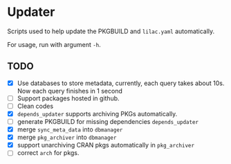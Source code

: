 # Updater

Scripts used to help update the PKGBUILD and `lilac.yaml` automatically.

For usage, run with argument `-h`.

## TODO

- [x] Use databases to store metadata, currently, each query takes about 10s. Now each query finishes in 1 second
- [ ] Support packages hosted in github.
- [ ] Clean codes
- [x] `depends_updater` supports archiving PKGs automatically.
- [ ] generate PKGBUILD for missing dependencies `depends_updater`
- [x] merge `sync_meta_data` into `dbmanager`
- [x] merge `pkg_archiver` into `dbmanager`
- [x] support unarchiving CRAN pkgs automatically in `pkg_archiver`
- [ ] correct `arch` for pkgs.
